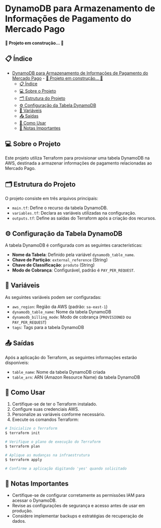 # DynamoDB para Armazenamento de Informações de Pagamento do Mercado Pago

#### 🚧 Projeto em construção... 🚧

## 📋 Índice

- [DynamoDB para Armazenamento de Informações de Pagamento do Mercado Pago](#dynamodb-para-armazenamento-de-informações-de-pagamento-do-mercado-pago)
      - [🚧 Projeto em construção... 🚧](#-projeto-em-construção-)
  - [📋 Índice](#-índice)
  - [💻 Sobre o Projeto](#-sobre-o-projeto)
  - [🗂 Estrutura do Projeto](#-estrutura-do-projeto)
  - [⚙️ Configuração da Tabela DynamoDB](#️-configuração-da-tabela-dynamodb)
  - [🔧 Variáveis](#-variáveis)
  - [📤 Saídas](#-saídas)
  - [🚀 Como Usar](#-como-usar)
  - [📝 Notas Importantes](#-notas-importantes)

## 💻 Sobre o Projeto

Este projeto utiliza Terraform para provisionar uma tabela DynamoDB na AWS, destinada a armazenar informações de pagamento relacionadas ao Mercado Pago.

## 🗂 Estrutura do Projeto

O projeto consiste em três arquivos principais:

- `main.tf`: Define o recurso da tabela DynamoDB.
- `variables.tf`: Declara as variáveis utilizadas na configuração.
- `outputs.tf`: Define as saídas do Terraform após a criação dos recursos.

## ⚙️ Configuração da Tabela DynamoDB

A tabela DynamoDB é configurada com as seguintes características:

- **Nome da Tabela**: Definido pela variável `dynamodb_table_name`.
- **Chave de Partição**: `external_reference` (String)
- **Chave de Classificação**: `produto` (String)
- **Modo de Cobrança**: Configurável, padrão é `PAY_PER_REQUEST`.

## 🔧 Variáveis

As seguintes variáveis podem ser configuradas:

- `aws_region`: Região da AWS (padrão: `sa-east-1`)
- `dynamodb_table_name`: Nome da tabela DynamoDB
- `dynamodb_billing_mode`: Modo de cobrança (`PROVISIONED` ou `PAY_PER_REQUEST`)
- `tags`: Tags para a tabela DynamoDB

## 📤 Saídas

Após a aplicação do Terraform, as seguintes informações estarão disponíveis:

- `table_name`: Nome da tabela DynamoDB criada
- `table_arn`: ARN (Amazon Resource Name) da tabela DynamoDB

## 🚀 Como Usar

1. Certifique-se de ter o Terraform instalado.
2. Configure suas credenciais AWS.
3. Personalize as variáveis conforme necessário.
4. Execute os comandos Terraform:

```bash
# Inicialize o Terraform
$ terraform init

# Verifique o plano de execução do Terraform
$ terraform plan

# Aplique as mudanças na infraestrutura
$ terraform apply

# Confirme a aplicação digitando 'yes' quando solicitado
```

## 📝 Notas Importantes

- Certifique-se de configurar corretamente as permissões IAM para acessar o DynamoDB.
- Revise as configurações de segurança e acesso antes de usar em produção.
- Considere implementar backups e estratégias de recuperação de dados.